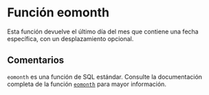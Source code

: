﻿---
SidebarGroup: "Funciones de fecha"
Autogenerated: true
---

# Función  eomonth

Esta función devuelve el último día del mes que contiene una fecha específica, con un desplazamiento opcional.

## Comentarios 

`eomonth` es una función de SQL estándar. Consulte la documentación completa de la función [`eomonth`](https://learn.microsoft.com/es-es/sql/t-sql/functions/eomonth-transact-sql) para mayor información.
